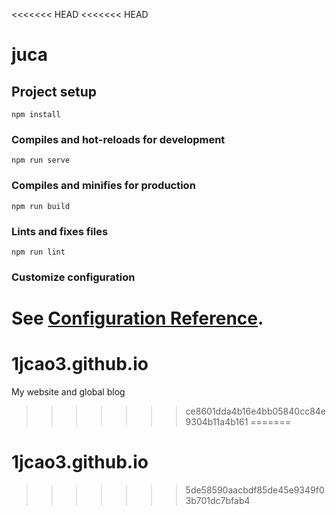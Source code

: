 <<<<<<< HEAD
<<<<<<< HEAD
# juca

## Project setup
```
npm install
```

### Compiles and hot-reloads for development
```
npm run serve
```

### Compiles and minifies for production
```
npm run build
```

### Lints and fixes files
```
npm run lint
```

### Customize configuration
See [Configuration Reference](https://cli.vuejs.org/config/).
=======
# 1jcao3.github.io
My website and global blog
>>>>>>> ce8601dda4b16e4bb05840cc84e9304b11a4b161
=======
# 1jcao3.github.io
>>>>>>> 5de58590aacbdf85de45e9349f03b701dc7bfab4
